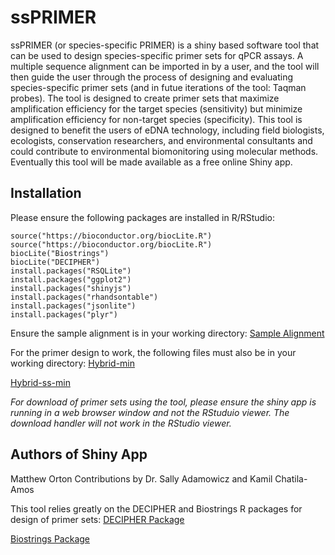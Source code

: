 # ssPRIMER
ssPRIMER (or species-specific PRIMER) is a shiny based software tool that can be used to design species-specific primer sets for qPCR assays. A multiple sequence alignment can be imported in by a user, and the tool will then guide the user through the process of designing and evaluating species-specific primer sets (and in futue iterations of the tool: Taqman probes). The tool is designed to create primer sets that maximize amplification efficiency for the target species (sensitivity) but minimize amplification efficiency for non-target species (specificity). This tool is designed to benefit the users of eDNA technology, including field biologists, ecologists, conservation researchers, and environmental consultants and could contribute to environmental biomonitoring using molecular methods.     
Eventually this tool will be made available as a free online Shiny app.

## Installation

Please ensure the following packages are installed in R/RStudio:

```
source("https://bioconductor.org/biocLite.R")
source("https://bioconductor.org/biocLite.R")
biocLite("Biostrings")
biocLite("DECIPHER")
install.packages("RSQLite")
install.packages("ggplot2")
install.packages("shinyjs")
install.packages("rhandsontable")
install.packages("jsonlite")
install.packages("plyr")
```

Ensure the sample alignment is in your working directory:
[Sample Alignment](RequiredFiles/sampleAlignment.fas)

For the primer design to work, the following files must also be in your working directory:
[Hybrid-min](RequiredFiles/hybrid-min.exe)

[Hybrid-ss-min](RequiredFiles/hybrid-ss-min.exe)

*For download of primer sets using the tool, please ensure the shiny app is running in a web browser window and not 
the RStuduio viewer. The download handler will not work in the RStudio viewer.*

## Authors of Shiny App
Matthew Orton
Contributions by Dr. Sally Adamowicz and Kamil Chatila-Amos

This tool relies greatly on the DECIPHER and Biostrings R packages for design of primer sets:
[DECIPHER Package](https://bioconductor.org/packages/release/bioc/html/DECIPHER.html)

[Biostrings Package](http://bioconductor.org/packages/release/bioc/html/Biostrings.html)
